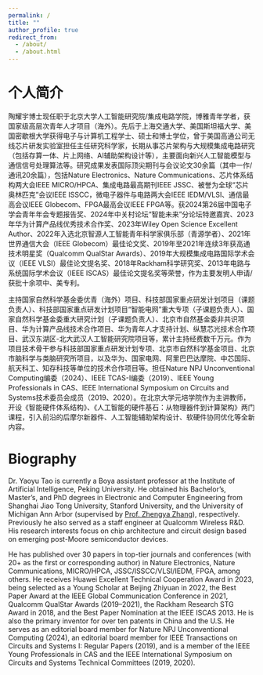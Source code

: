 ```yaml
---
permalink: /
title: ""
author_profile: true
redirect_from: 
  - /about/
  - /about.html
---
```


个人简介
======
陶耀宇博士现任职于北京大学人工智能研究院/集成电路学院，博雅青年学者，获国家级高层次青年人才项目（海外）。先后于上海交通大学、美国斯坦福大学、美国密歇根大学获得电子与计算机工程学士、硕士和博士学位，曾于美国高通公司无线芯片研发实验室担任主任研究科学家，长期从事芯片架构与大规模集成电路研究（包括存算一体、片上网络、AI辅助架构设计等），主要面向新兴人工智能模型与通信信号处理算法等。研究成果发表国际顶尖期刊与会议论文30余篇（其中一作/通讯20余篇），包括Nature Electronics、Nature Communications、芯片体系结构两大会IEEE MICRO/HPCA、集成电路最高期刊IEEE JSSC、被誉为全球“芯片奥林匹克”会议IEEE ISSCC，微电子器件与电路两大会IEEE IEDM/VLSI、通信最高会议IEEE Globecom、FPGA最高会议IEEE FPGA等。获2024第26届中国电子学会青年年会专题报告奖、2024年中关村论坛“智能未来”分论坛特邀嘉宾、2023年华为计算产品线优秀技术合作奖、2023年Wiley Open Science Excellent Author、2022年入选北京智源人工智能青年科学家俱乐部（青源学者）、2021年世界通信大会（IEEE Globecom）最佳论文奖、2019年至2021年连续3年获高通技术明星奖（Qualcomm QualStar Awards）、2019年大规模集成电路国际学术会议（IEEE VLSI）最佳论文提名奖、2018年Rackham科学研究奖、2013年电路与系统国际学术会议（IEEE ISCAS）最佳论文提名奖等荣誉，作为主要发明人申请/获批十余项中、美专利。

主持国家自然科学基金委优青（海外）项目、科技部国家重点研发计划项目（课题负责人）、科技部国家重点研发计划项目“智能电网”重大专项（子课题负责人）、国家自然科学基金委重大研究计划（子课题负责人）、北京市自然基金委非共识项目、华为计算产品线技术合作项目、华为青年人才支持计划、纵慧芯光技术合作项目、武汉东湖区-北大武汉人工智能研究院项目等，累计主持经费数千万元。作为项目技术骨干参与科技部国家重点研发计划专项、北京市自然科学基金项目、北京市脑科学与类脑研究所项目，以及华为、国家电网、阿里巴巴达摩院、中芯国际、航天科工、知存科技等单位的技术合作项目等。担任Nature NPJ Unconventional Computing编委（2024）、IEEE TCAS-I编委（2019）、IEEE Young Professionals in CAS、IEEE International Symposium on Circuits and Systems技术委员会成员（2019、2020）。在北京大学元培学院作为主讲教师，开设《智能硬件体系结构》、《人工智能的硬件基石：从物理器件到计算架构》两门课程，引入前沿的后摩尔新器件、人工智能辅助架构设计、软硬件协同优化等全新内容。


Biography
======
Dr. Yaoyu Tao is currently a Boya assistant professor at the Institute of Artificial Intelligence, Peking University. He obtained his Bachelor’s, Master’s, and PhD degrees in Electronic and Computer Engineering from Shanghai Jiao Tong University, Stanford University, and the University of Michigan Ann Arbor (supervised by <a href="https://zhang.engin.umich.edu/">Prof. Zhengya Zhang</a>), respectively. Previously he also served as a staff engineer at Qualcomm Wireless R&D. His research interests focus on chip architecture and circuit design based on emerging post-Moore semiconductor devices. 

He has published over 30 papers in top-tier journals and conferences (with 20+ as the first or corresponding author) in Nature Electronics, Nature Communications, MICRO/HPCA, JSSC/ISSCC/VLSI/IEDM, FPGA, among others. He receives Huawei Excellent Technical Cooperation Award in 2023, being selected as a Young Scholar at Beijing Zhiyuan in 2022, the Best Paper Award at the IEEE Global Communication Conference in 2021, Qualcomm QualStar Awards (2019–2021), the Rackham Research STG Award in 2018, and the Best Paper Nomination at the IEEE ISCAS 2013. He is also the primary inventor for over ten patents in China and the U.S. He serves as an editorial board member for Nature NPJ Unconventional Computing (2024), an editorial board member for IEEE Transactions on Circuits and Systems I: Regular Papers (2019), and is a member of the IEEE Young Professionals in CAS and the IEEE International Symposium on Circuits and Systems Technical Committees (2019, 2020).
